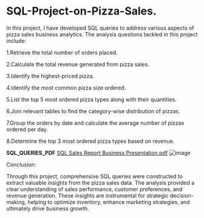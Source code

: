 # SQL-Project-on-Pizza-Sales.

In this project, I have developed SQL queries to address various aspects of pizza sales business analytics.
The analysis questions tackled in this project include:

1.Retrieve the total number of orders placed.

2.Calculate the total revenue generated from pizza sales.

3.Identify the highest-priced pizza.

4.Identify the most common pizza size ordered.

5.List the top 5 most ordered pizza types along with their quantities.

6.Join relevant tables to find the category-wise distribution of pizzas.

7.Group the orders by date and calculate the average number of pizzas ordered per day.

8.Determine the top 3 most ordered pizza types based on revenue.

**SQL_QUERIES_PDF**
[SQL Sales Report Business Presentation.pdf](https://github.com/user-attachments/files/16553596/SQL.Sales.Report.Business.Presentation.pdf)
![image](https://github.com/user-attachments/assets/509b2a08-a5fa-48cc-be1a-f138a4570122)



Conclusion:

Through this project, comprehensive SQL queries were constructed to extract valuable insights from the pizza sales data. The analysis provided a clear understanding of sales performance, customer preferences, and revenue generation. These insights are instrumental for strategic decision-making, helping to optimize inventory, enhance marketing strategies, and ultimately drive business growth.
